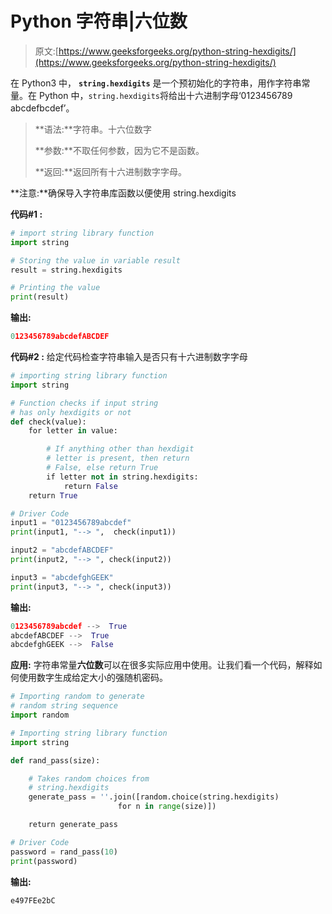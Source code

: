 # Python 字符串|六位数

> 原文:[https://www.geeksforgeeks.org/python-string-hexdigits/](https://www.geeksforgeeks.org/python-string-hexdigits/)

在 Python3 中， **`string.hexdigits`** 是一个预初始化的字符串，用作字符串常量。在 Python 中，`string.hexdigits`将给出十六进制字母‘0123456789 abcdefbcdef’。

> **语法:**字符串。十六位数字
> 
> **参数:**不取任何参数，因为它不是函数。
> 
> **返回:**返回所有十六进制数字字母。

**注意:**确保导入字符串库函数以便使用 string.hexdigits

**代码#1 :**

```py
# import string library function 
import string 

# Storing the value in variable result 
result = string.hexdigits 

# Printing the value 
print(result) 
```

**输出:**

```py
0123456789abcdefABCDEF
```

**代码#2 :** 给定代码检查字符串输入是否只有十六进制数字字母

```py
# importing string library function 
import string 

# Function checks if input string 
# has only hexdigits or not 
def check(value): 
    for letter in value: 

        # If anything other than hexdigit 
        # letter is present, then return 
        # False, else return True 
        if letter not in string.hexdigits: 
            return False
    return True

# Driver Code 
input1 = "0123456789abcdef"
print(input1, "--> ",  check(input1)) 

input2 = "abcdefABCDEF"
print(input2, "--> ", check(input2)) 

input3 = "abcdefghGEEK"
print(input3, "--> ", check(input3)) 
```

**输出:**

```py
0123456789abcdef -->  True
abcdefABCDEF -->  True
abcdefghGEEK -->  False
```

**应用:**
字符串常量**六位数**可以在很多实际应用中使用。让我们看一个代码，解释如何使用数字生成给定大小的强随机密码。

```py
# Importing random to generate 
# random string sequence 
import random 

# Importing string library function 
import string 

def rand_pass(size): 

    # Takes random choices from 
    # string.hexdigits 
    generate_pass = ''.join([random.choice(string.hexdigits) 
                        for n in range(size)]) 

    return generate_pass 

# Driver Code  
password = rand_pass(10) 
print(password)  
```

**输出:**

```py
e497FEe2bC
```